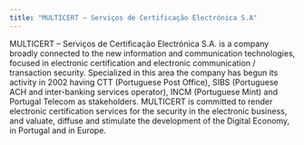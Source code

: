 ```yaml
---
title: "MULTICERT – Serviços de Certificação Electrónica S.A"
---
```


MULTICERT – Serviços de Certificação Electrónica S.A. is a company broadly connected to the new information and communication technologies, focused in electronic certification and electronic communication / transaction security. Specialized in this area the company has begun its activity in 2002 having CTT (Portuguese Post Office), SIBS (Portuguese ACH and inter-banking services operator), INCM (Portuguese Mint) and Portugal Telecom as stakeholders. MULTICERT is committed to render electronic certification services for the security in the electronic business, and valuate, diffuse and stimulate the development of the Digital Economy, in Portugal and in Europe.


